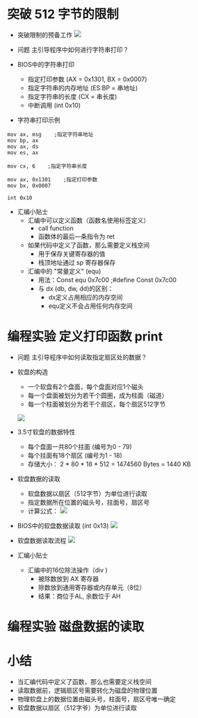 # 突破 512 字节的限制

- 突破限制的预备工作
![](_v_images_/.png)

- 问题
    主引导程序中如何进行字符串打印？

- BIOS中的字符串打印
    - 指定打印参数 (AX = 0x1301, BX = 0x0007)
    - 指定字符串的内存地址 (ES:BP = 串地址)
    - 指定字符串的长度 (CX = 串长度)
    - 中断调用 (int 0x10)

- 字符串打印示例

```x86asm
mov ax, msg    ;指定字符串地址
mov bp, ax
mov ax, ds
mov es, ax

mov cx, 6    ;指定字符串长度

mov ax, 0x1301    ;指定打印参数
mov bx, 0x0007

int 0x10
```

- 汇编小贴士
    - 汇编中可以定义函数（函数名使用标签定义）
        - call function
        - 函数体的最后—条指令为 ret
    - 如果代码中定义了函数，那么需要定义栈空间
        - 用于保存关键寄存器的值
        - 栈顶地址通过 sp 寄存器保存
    - 汇编中的 "常量定义" (equ)
        - 用法：Const equ 0x7c00    ;#define Const 0x7c00
        - 与 dx (db, dw, dd)的区别：
            - dx定义占用相应的内存空间
            - equ定义不会占用任何内存空间

# 编程实验 定义打印函数 print

- 问题
    主引导程序中如何读取指定扇区处的数据？

- 软盘的构造
    - 一个软盘有2个盘面，每个盘面对应1个磁头
    - 每一个盘面被划分为若干个圆圏，成为柱面（磁道）
    - 每一个柱面被划分为若干个扇区，每个扇区512字节

    ![](_v_images_/.png)

- 3.5寸软盘的数据特性
    - 每个盘面一共80个拄面 (编号为0 - 79)
    - 每个拄面有18个扇区 (编号为1 - 18)
    - 存储大小：
          2 * 80 * 18 * 512 = 1474560 Bytes = 1440 KB

- 软盘数据的读取
    - 软盘数据以扇区（512字节）为单位进行读取
    - 指定数据所在位置的磁头号，拄面号，扇区号
    - 计算公式：
    ![](_v_images_/.png)


- BIOS中的软盘数据读取 (int 0x13)
    ![](_v_images_/.png)

- 软盘数据读取流程
    ![](_v_images_/.png)


- 汇编小贴士
    - 汇编中的16位除法操作（div )
        - 被除数放到 AX 寄存器
        - 除数放到通用寄存器或内存单元（8位）
        - 结果：商位于AL, 余数位于 AH

# 编程实验 磁盘数据的读取

# 小结
- 当汇编代码中定义了函数，那么也需要定义栈空间
- 读取数据前，逻辑扇区号需要转化为磁盘的物理位置
- 物理软盘上的数据位置由磁头号，柱面号，扇区号唯一确定
- 软盘数据以扇区（512字爷）为单位进行读取

